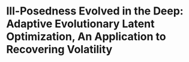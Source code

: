 # Ill-Posedness Evolved in the Deep: Adaptive Evolutionary Latent Optimization, An Application to Recovering Volatility
